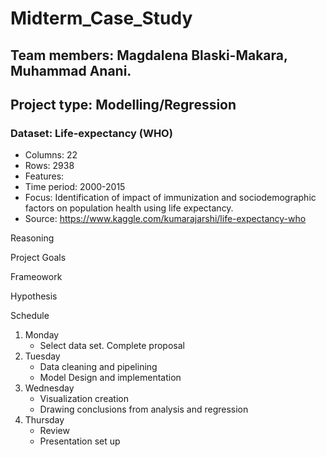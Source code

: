 # Midterm_Case_Study

## Team members: Magdalena Blaski-Makara, Muhammad Anani. 
## Project type: Modelling/Regression

### Dataset: Life-expectancy (WHO)
- Columns: 22
- Rows: 2938
- Features: 
- Time period: 2000-2015
- Focus: Identification of impact of immunization and sociodemographic factors on population health using life expectancy.
- Source: https://www.kaggle.com/kumarajarshi/life-expectancy-who
 
Reasoning

Project Goals

Frameowork

Hypothesis

Schedule
 1. Monday 
    - Select data set. Complete proposal
 2. Tuesday 
    - Data cleaning and pipelining
    - Model Design and implementation
 3. Wednesday
    - Visualization creation 
    - Drawing conclusions from analysis and regression
 4. Thursday
    - Review 
    - Presentation set up
